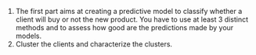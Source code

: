 1) The first part aims at creating a predictive model to classify whether a client will buy or not the new product. You have to use at least 3 distinct methods and to assess how good are the predictions made by your models.
2) Cluster the clients and characterize the clusters.
